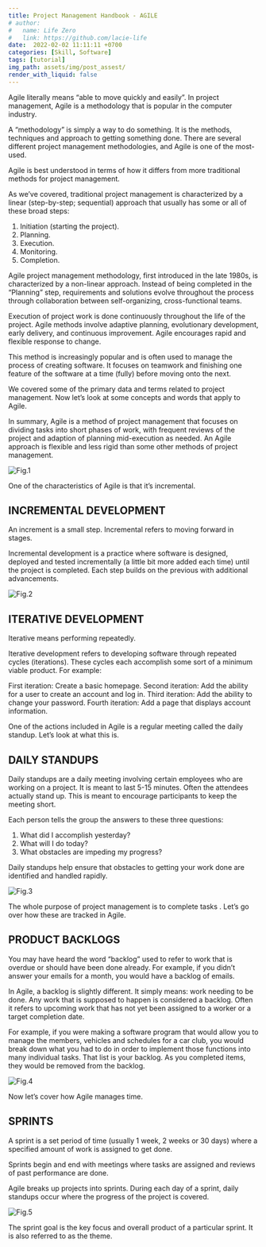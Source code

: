 ```yaml
---
title: Project Management Handbook - AGILE
# author:
#   name: Life Zero
#   link: https://github.com/lacie-life
date:  2022-02-02 11:11:11 +0700
categories: [Skill, Software]
tags: [tutorial]
img_path: assets/img/post_assest/
render_with_liquid: false
---
```


Agile literally means “able to move quickly and easily”. In project management, Agile is a methodology that is popular in the computer industry.

A “methodology” is simply a way to do something. It is the methods, techniques and approach to getting something done. There are several different project management methodologies, and Agile is one of the most-used.

Agile is best understood in terms of how it differs from more traditional methods for project management.

As we’ve covered, traditional project management is characterized by a linear (step-by-step; sequential) approach that usually has some or all of these broad steps:

1. Initiation (starting the project).
2. Planning.
3. Execution.
4. Monitoring.
5. Completion.

Agile project management methodology, first introduced in the late 1980s, is characterized by a non-linear approach. Instead of being completed in the “Planning” step, requirements and solutions evolve throughout the process through collaboration between self-organizing, cross-functional teams.

Execution of project work is done continuously throughout the life of the project. Agile methods involve adaptive planning, evolutionary development, early delivery, and continuous improvement. Agile encourages rapid and flexible response to change.

This method is increasingly popular and is often used to manage the process of creating software. It focuses on teamwork and finishing one feature of the software at a time (fully) before moving onto the next.

We covered some of the primary data and terms related to project management. Now let’s look at some concepts and words that apply to Agile.

In summary, Agile is a method of project management that focuses on dividing tasks into short phases of work, with frequent reviews of the project and adaption of planning mid-execution as needed. An Agile approach is flexible and less rigid than some other methods of project management.

![Fig.1](PM-21.png)

One of the characteristics of Agile is that it’s incremental.

## INCREMENTAL DEVELOPMENT

An increment is a small step. Incremental refers to moving forward in stages.

Incremental development is a practice where software is designed, deployed and tested incrementally (a little bit more added each time) until the project is completed. Each step builds on the previous with additional advancements.

![Fig.2](PM-22.png)

## ITERATIVE DEVELOPMENT

Iterative means performing repeatedly.

Iterative development refers to developing software through repeated cycles (iterations). These cycles each accomplish some sort of a minimum viable product. For example:

First iteration: Create a basic homepage.
Second iteration: Add the ability for a user to create an account and log in.
Third iteration: Add the ability to change your password.
Fourth iteration: Add a page that displays account information.

One of the actions included in Agile is a regular meeting called the daily standup. Let’s look at what this is.

## DAILY STANDUPS

Daily standups are a daily meeting involving certain employees who are working on a project. It is meant to last 5-15 minutes. Often the attendees actually stand up. This is meant to encourage participants to keep the meeting short.

Each person tells the group the answers to these three questions:

1. What did I accomplish yesterday?
2. What will I do today?
3. What obstacles are impeding my progress?

Daily standups help ensure that obstacles to getting your work done are identified and handled rapidly.

![Fig.3](PM-23.png)

The whole purpose of project management is to complete tasks . Let’s go over how these are tracked in Agile.

## PRODUCT BACKLOGS

You may have heard the word “backlog” used to refer to work that is overdue or should have been done already. For example, if you didn’t answer your emails for a month, you would have a backlog of emails.

In Agile, a backlog is slightly different. It simply means: work needing to be done. Any work that is supposed to happen is considered a backlog. Often it refers to upcoming work that has not yet been assigned to a worker or a target completion date.

For example, if you were making a software program that would allow you to manage the members, vehicles and schedules for a car club, you would break down what you had to do in order to implement those functions into many individual tasks. That list is your backlog. As you completed items, they would be removed from the backlog.

![Fig.4](PM-24.png)

Now let’s cover how Agile manages time.

## SPRINTS

A sprint is a set period of time (usually 1 week, 2 weeks or 30 days) where a specified amount of work is assigned to get done.

Sprints begin and end with meetings where tasks are assigned and reviews of past performance are done.

Agile breaks up projects into sprints. During each day of a sprint, daily standups occur where the progress of the project is covered.

![Fig.5](PM-25.png)

The sprint goal is the key focus and overall product of a particular sprint. It is also referred to as the theme.
